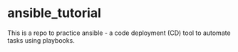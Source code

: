 # ansible_tutorial
This is a repo to practice ansible - a code deployment (CD) tool to automate tasks using playbooks.
